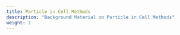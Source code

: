 ```yaml
---
title: Particle in Cell Methods
description: "Background Material on Particle in Cell Methods"
weight: 1
---
```


